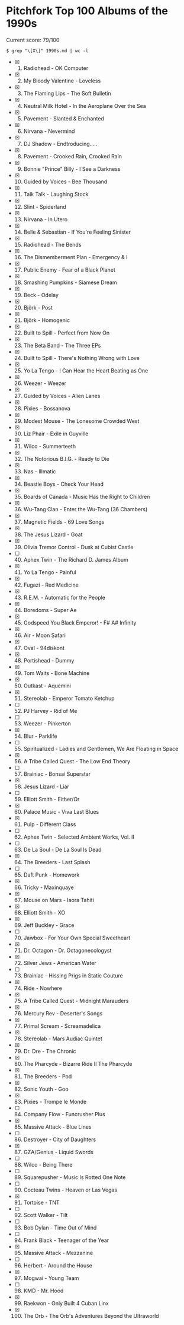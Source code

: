 Pitchfork Top 100 Albums of the 1990s
=====================================

Current score: 79/100

`$ grep "\[X\]" 1990s.md | wc -l`

- [X] 1. Radiohead - OK Computer
- [X] 2. My Bloody Valentine - Loveless
- [X] 3. The Flaming Lips - The Soft Bulletin
- [X] 4. Neutral Milk Hotel - In the Aeroplane Over the Sea
- [X] 5. Pavement - Slanted & Enchanted
- [X] 6. Nirvana - Nevermind
- [X] 7. DJ Shadow - Endtroducing.....
- [X] 8. Pavement - Crooked Rain, Crooked Rain
- [X] 9. Bonnie "Prince" Billy - I See a Darkness
- [X] 10. Guided by Voices - Bee Thousand
- [X] 11. Talk Talk - Laughing Stock
- [X] 12. Slint - Spiderland
- [X] 13. Nirvana - In Utero
- [X] 14. Belle & Sebastian - If You're Feeling Sinister
- [X] 15. Radiohead - The Bends
- [X] 16. The Dismemberment Plan - Emergency & I
- [X] 17. Public Enemy - Fear of a Black Planet
- [X] 18. Smashing Pumpkins - Siamese Dream
- [X] 19. Beck - Odelay
- [X] 20. Björk - Post
- [X] 21. Björk - Homogenic
- [X] 22. Built to Spill - Perfect from Now On
- [X] 23. The Beta Band - The Three EPs
- [X] 24. Built to Spill - There's Nothing Wrong with Love
- [X] 25. Yo La Tengo - I Can Hear the Heart Beating as One
- [X] 26. Weezer - Weezer
- [X] 27. Guided by Voices - Alien Lanes
- [X] 28. Pixies - Bossanova
- [X] 29. Modest Mouse - The Lonesome Crowded West
- [X] 30. Liz Phair - Exile in Guyville
- [X] 31. Wilco - Summerteeth
- [X] 32. The Notorious B.I.G. - Ready to Die
- [X] 33. Nas - Illmatic
- [X] 34. Beastie Boys - Check Your Head
- [X] 35. Boards of Canada - Music Has the Right to Children
- [X] 36. Wu-Tang Clan - Enter the Wu-Tang (36 Chambers)
- [X] 37. Magnetic Fields - 69 Love Songs
- [X] 38. The Jesus Lizard - Goat
- [X] 39. Olivia Tremor Control - Dusk at Cubist Castle
- [ ] 40. Aphex Twin - The Richard D. James Album
- [X] 41. Yo La Tengo - Painful
- [X] 42. Fugazi - Red Medicine
- [X] 43. R.E.M. - Automatic for the People
- [X] 44. Boredoms - Super Ae
- [X] 45. Godspeed You Black Emperor! - F# A# Infinity
- [X] 46. Air - Moon Safari
- [X] 47. Oval - 94diskont
- [X] 48. Portishead - Dummy
- [X] 49. Tom Waits - Bone Machine
- [X] 50. Outkast - Aquemini
- [X] 51. Stereolab - Emperor Tomato Ketchup
- [ ] 52. PJ Harvey - Rid of Me
- [ ] 53. Weezer - Pinkerton
- [X] 54. Blur - Parklife
- [ ] 55. Spiritualized - Ladies and Gentlemen, We Are Floating in Space
- [X] 56. A Tribe Called Quest - The Low End Theory
- [ ] 57. Brainiac - Bonsai Superstar
- [X] 58. Jesus Lizard - Liar
- [ ] 59. Elliott Smith - Either/Or
- [X] 60. Palace Music - Viva Last Blues
- [X] 61. Pulp - Different Class
- [ ] 62. Aphex Twin - Selected Ambient Works, Vol. II
- [ ] 63. De La Soul - De La Soul Is Dead
- [X] 64. The Breeders - Last Splash
- [ ] 65. Daft Punk - Homework
- [X] 66. Tricky - Maxinquaye
- [X] 67. Mouse on Mars - Iaora Tahiti
- [X] 68. Elliott Smith - XO
- [X] 69. Jeff Buckley - Grace
- [ ] 70. Jawbox - For Your Own Special Sweetheart
- [X] 71. Dr. Octagon - Dr. Octagonecologyst
- [X] 72. Silver Jews - American Water
- [ ] 73. Brainiac - Hissing Prigs in Static Couture
- [X] 74. Ride - Nowhere
- [X] 75. A Tribe Called Quest - Midnight Marauders
- [X] 76. Mercury Rev - Deserter's Songs
- [X] 77. Primal Scream - Screamadelica
- [X] 78. Stereolab - Mars Audiac Quintet
- [X] 79. Dr. Dre - The Chronic
- [X] 80. The Pharcyde - Bizarre Ride II The Pharcyde
- [X] 81. The Breeders - Pod
- [X] 82. Sonic Youth - Goo
- [X] 83. Pixies - Trompe le Monde
- [ ] 84. Company Flow - Funcrusher Plus
- [X] 85. Massive Attack - Blue Lines
- [ ] 86. Destroyer - City of Daughters
- [X] 87. GZA/Genius - Liquid Swords
- [ ] 88. Wilco - Being There
- [ ] 89. Squarepusher - Music Is Rotted One Note
- [ ] 90. Cocteau Twins - Heaven or Las Vegas
- [X] 91. Tortoise - TNT
- [ ] 92. Scott Walker - Tilt
- [ ] 93. Bob Dylan - Time Out of Mind
- [ ] 94. Frank Black - Teenager of the Year
- [X] 95. Massive Attack - Mezzanine
- [ ] 96. Herbert - Around the House
- [X] 97. Mogwai - Young Team
- [ ] 98. KMD - Mr. Hood
- [X] 99. Raekwon - Only Built 4 Cuban Linx
- [X] 100. The Orb - The Orb's Adventures Beyond the Ultraworld
